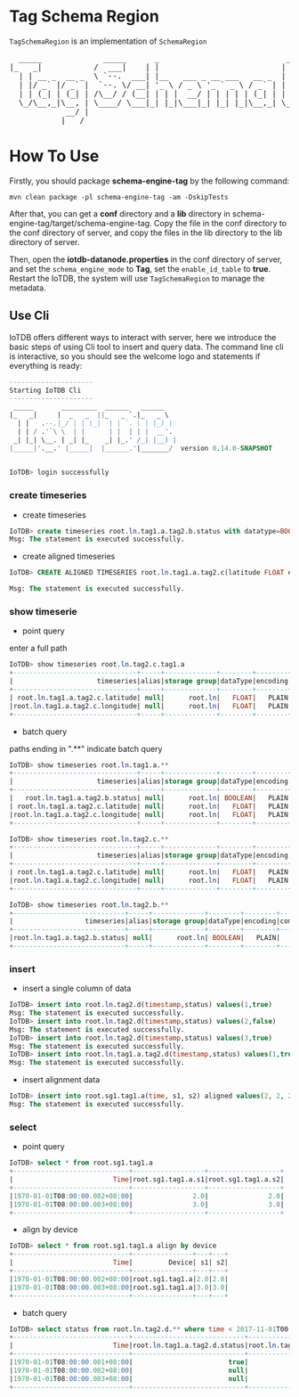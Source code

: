 <!--

    Licensed to the Apache Software Foundation (ASF) under one
    or more contributor license agreements.  See the NOTICE file
    distributed with this work for additional information
    regarding copyright ownership.  The ASF licenses this file
    to you under the Apache License, Version 2.0 (the
    "License"); you may not use this file except in compliance
    with the License.  You may obtain a copy of the License at

        http://www.apache.org/licenses/LICENSE-2.0

    Unless required by applicable law or agreed to in writing,
    software distributed under the License is distributed on an
    "AS IS" BASIS, WITHOUT WARRANTIES OR CONDITIONS OF ANY
    KIND, either express or implied.  See the License for the
    specific language governing permissions and limitations
    under the License.

-->

# Tag Schema Region
`TagSchemaRegion` is an implementation of `SchemaRegion`
<pre>
  _____             _____      _                           ______           _             
|_   _|           /  ___|    | |                          | ___ \         (_)            
  | | __ _  __ _  \ `--.  ___| |__   ___ _ __ ___   __ _  | |_/ /___  __ _ _  ___  _ __  
  | |/ _` |/ _` |  `--. \/ __| '_ \ / _ \ '_ ` _ \ / _` | |    // _ \/ _` | |/ _ \| '_ \ 
  | | (_| | (_| | /\__/ / (__| | | |  __/ | | | | | (_| | | |\ \  __/ (_| | | (_) | | | |
  \_/\__,_|\__, | \____/ \___|_| |_|\___|_| |_| |_|\__,_| \_| \_\___|\__, |_|\___/|_| |_|
            __/ |                                                     __/ |              
           |___/                                                     |___/ > version 0.14.0-SNAPSHOT
</pre>

# How To Use

Firstly, you should package **schema-engine-tag** by the following command:

```shell
mvn clean package -pl schema-engine-tag -am -DskipTests
```

After that, you can get a **conf** directory and a **lib** directory in
schema-engine-tag/target/schema-engine-tag. Copy the file in the conf directory to the conf directory of server,
and copy the files in the lib directory to the lib directory of server.

Then, open the **iotdb-datanode.properties** in the conf directory of server, and set the `schema_engine_mode` to
**Tag**, set the `enable_id_table` to **true**. Restart the IoTDB, the system will use `TagSchemaRegion` to manage
the metadata.

## Use Cli 

IoTDB offers different ways to interact with server, here we introduce the basic steps of using Cli tool to insert and query data.
The command line cli is interactive, so you should see the welcome logo and statements if everything is ready:
```sql
---------------------
Starting IoTDB Cli
---------------------
 _____       _________  ______   ______    
|_   _|     |  _   _  ||_   _ `.|_   _ \   
  | |   .--.|_/ | | \_|  | | `. \ | |_) |  
  | | / .'`\ \  | |      | |  | | |  __'.  
 _| |_| \__. | _| |_    _| |_.' /_| |__) | 
|_____|'.__.' |_____|  |______.'|_______/  version 0.14.0-SNAPSHOT
                                           

IoTDB> login successfully
```
### create timeseries

- create timeseries

```sql
IoTDB> create timeseries root.ln.tag1.a.tag2.b.status with datatype=BOOLEAN,encoding=PLAIN
Msg: The statement is executed successfully.
```
- create aligned timeseries

```sql
IoTDB> CREATE ALIGNED TIMESERIES root.ln.tag1.a.tag2.c(latitude FLOAT encoding=PLAIN compressor=SNAPPY, longitude FLOAT  encoding=PLAIN compressor=SNAPPY)

Msg: The statement is executed successfully.
```

### show timeserie

- point query

enter a full path

```sql
IoTDB> show timeseries root.ln.tag2.c.tag1.a
+-------------------------------+-----+-------------+--------+--------+-----------+----+----------+
|                     timeseries|alias|storage group|dataType|encoding|compression|tags|attributes|
+-------------------------------+-----+-------------+--------+--------+-----------+----+----------+
| root.ln.tag1.a.tag2.c.latitude| null|      root.ln|   FLOAT|   PLAIN|     SNAPPY|null|      null|
|root.ln.tag1.a.tag2.c.longitude| null|      root.ln|   FLOAT|   PLAIN|     SNAPPY|null|      null|
+-------------------------------+-----+-------------+--------+--------+-----------+----+----------+
```

- batch query

paths ending in ".**" indicate batch query

```sql
IoTDB> show timeseries root.ln.tag1.a.**
+-------------------------------+-----+-------------+--------+--------+-----------+----+----------+
|                     timeseries|alias|storage group|dataType|encoding|compression|tags|attributes|
+-------------------------------+-----+-------------+--------+--------+-----------+----+----------+
|   root.ln.tag1.a.tag2.b.status| null|      root.ln| BOOLEAN|   PLAIN|     SNAPPY|null|      null|
| root.ln.tag1.a.tag2.c.latitude| null|      root.ln|   FLOAT|   PLAIN|     SNAPPY|null|      null|
|root.ln.tag1.a.tag2.c.longitude| null|      root.ln|   FLOAT|   PLAIN|     SNAPPY|null|      null|
+-------------------------------+-----+-------------+--------+--------+-----------+----+----------+

IoTDB> show timeseries root.ln.tag2.c.**
+-------------------------------+-----+-------------+--------+--------+-----------+----+----------+
|                     timeseries|alias|storage group|dataType|encoding|compression|tags|attributes|
+-------------------------------+-----+-------------+--------+--------+-----------+----+----------+
| root.ln.tag1.a.tag2.c.latitude| null|      root.ln|   FLOAT|   PLAIN|     SNAPPY|null|      null|
|root.ln.tag1.a.tag2.c.longitude| null|      root.ln|   FLOAT|   PLAIN|     SNAPPY|null|      null|
+-------------------------------+-----+-------------+--------+--------+-----------+----+----------+

IoTDB> show timeseries root.ln.tag2.b.**
+----------------------------+-----+-------------+--------+--------+-----------+----+----------+
|                  timeseries|alias|storage group|dataType|encoding|compression|tags|attributes|
+----------------------------+-----+-------------+--------+--------+-----------+----+----------+
|root.ln.tag1.a.tag2.b.status| null|      root.ln| BOOLEAN|   PLAIN|     SNAPPY|null|      null|
+----------------------------+-----+-------------+--------+--------+-----------+----+----------+
```

### insert

- insert a single column of data

```sql
IoTDB> insert into root.ln.tag2.d(timestamp,status) values(1,true)
Msg: The statement is executed successfully.
IoTDB> insert into root.ln.tag2.d(timestamp,status) values(2,false)
Msg: The statement is executed successfully.
IoTDB> insert into root.ln.tag2.d(timestamp,status) values(3,true)
Msg: The statement is executed successfully.
IoTDB> insert into root.ln.tag1.a.tag2.d(timestamp,status) values(1,true)
Msg: The statement is executed successfully.
```

- insert alignment data

```sql
IoTDB> insert into root.sg1.tag1.a(time, s1, s2) aligned values(2, 2, 2), (3, 3, 3)
Msg: The statement is executed successfully.
```

### select

- point query

```sql
IoTDB> select * from root.sg1.tag1.a
+-----------------------------+------------------+------------------+
|                         Time|root.sg1.tag1.a.s1|root.sg1.tag1.a.s2|
+-----------------------------+------------------+------------------+
|1970-01-01T08:00:00.002+08:00|               2.0|               2.0|
|1970-01-01T08:00:00.003+08:00|               3.0|               3.0|
+-----------------------------+------------------+------------------+
```

- align by device

```sql
IoTDB> select * from root.sg1.tag1.a align by device
+-----------------------------+---------------+---+---+
|                         Time|         Device| s1| s2|
+-----------------------------+---------------+---+---+
|1970-01-01T08:00:00.002+08:00|root.sg1.tag1.a|2.0|2.0|
|1970-01-01T08:00:00.003+08:00|root.sg1.tag1.a|3.0|3.0|
+-----------------------------+---------------+---+---+
```

- batch query

```sql
IoTDB> select status from root.ln.tag2.d.** where time < 2017-11-01T00:08:00.000
+-----------------------------+----------------------------+---------------------+
|                         Time|root.ln.tag1.a.tag2.d.status|root.ln.tag2.d.status|
+-----------------------------+----------------------------+---------------------+
|1970-01-01T08:00:00.001+08:00|                        true|                 true|
|1970-01-01T08:00:00.002+08:00|                        null|                false|
|1970-01-01T08:00:00.003+08:00|                        null|                 true|
+-----------------------------+----------------------------+---------------------+
```